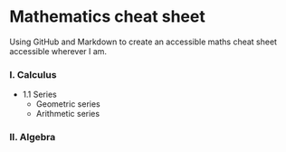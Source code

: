 # Mathematics cheat sheet

Using GitHub and Markdown to create an accessible maths cheat sheet accessible
wherever I am.

### I. Calculus

+ 1.1 Series
    + Geometric series
    + Arithmetic series

### II. Algebra
